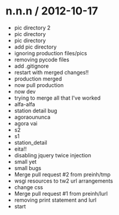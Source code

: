 
n.n.n / 2012-10-17 
==================

  * pic directory 2
  * pic directory
  * pic directory
  * add pic directory
  * ignoring production files/pics
  * removing pycode files
  * add .gitignore
  * restart with merged changes!!
  * production merged
  * now pull production
  * now dev
  * trying to merge all that I've worked
  * alfa-alfa
  * station detail bug
  * agoraoununca
  * agora vai
  * s2
  * s1
  * station_detail
  * eita!!
  * disabling jquery twice injection
  * small yet
  * small bugs
  * Merge pull request #2 from preinh/tmp
  * wsgi resources to tw2 url arrangements
  * change css
  * Merge pull request #1 from preinh/lurl
  * removing print statement and lurl
  * start
